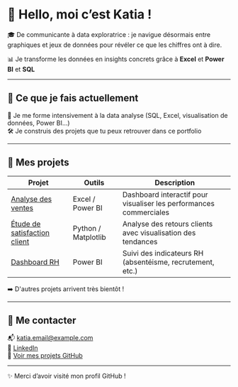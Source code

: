 # 👋 Hello, moi c’est Katia !

🎓 De communicante à data exploratrice : je navigue désormais entre graphiques et jeux de données pour révéler ce que les chiffres ont à dire.

📊 Je transforme les données en insights concrets grâce à **Excel** et **Power BI** et **SQL**

---

## 🚀 Ce que je fais actuellement

🔎 Je me forme intensivement à la data analyse (SQL, Excel, visualisation de données, Power BI...)  
🛠 Je construis des projets que tu peux retrouver dans ce portfolio  

---

## 📁 Mes projets

| Projet | Outils | Description |
|--------|--------|-------------|
| [Analyse des ventes](https://github.com/KatiaG-data/vente-powerbi) | Excel / Power BI | Dashboard interactif pour visualiser les performances commerciales |
| [Étude de satisfaction client](https://github.com/KatiaG-data/satisfaction-python) | Python / Matplotlib | Analyse des retours clients avec visualisation des tendances |
| [Dashboard RH](https://github.com/KatiaG-data/dashboard-rh) | Power BI | Suivi des indicateurs RH (absentéisme, recrutement, etc.) |

➡️ D'autres projets arrivent très bientôt !

---


## 🤝 Me contacter

📬 [katia.email@example.com](mailto:gomakatia@gmail.com)  
💼 [LinkedIn](https://www.linkedin.com/in/katia-profil/)  
📁 [Voir mes projets GitHub](https://github.com/KatiaG-data?tab=repositories)

---

✨ Merci d’avoir visité mon profil GitHub !  
